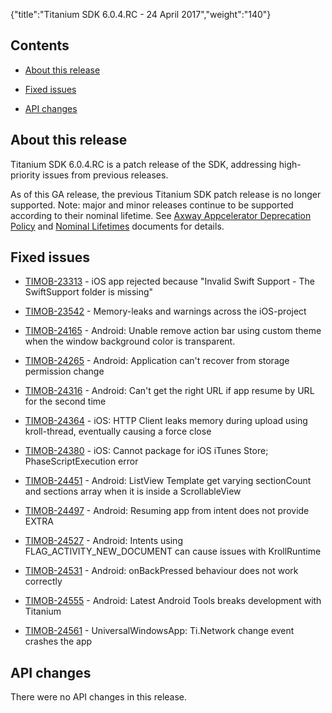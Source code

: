 {"title":"Titanium SDK 6.0.4.RC - 24 April 2017","weight":"140"}

## Contents

* [About this release](#Aboutthisrelease)

* [Fixed issues](#Fixedissues)

* [API changes](#APIchanges)


## About this release

Titanium SDK 6.0.4.RC is a patch release of the SDK, addressing high-priority issues from previous releases.

As of this GA release, the previous Titanium SDK patch release is no longer supported. Note: major and minor releases continue to be supported according to their nominal lifetime. See [Axway Appcelerator Deprecation Policy](/docs/appc/AMPLIFY_Appcelerator_Services_Overview/Axway_Appcelerator_Deprecation_Policy/) and [Nominal Lifetimes](/docs/appc/AMPLIFY_Appcelerator_Services_Overview/Axway_Appcelerator_Product_Lifecycle/#NominalLifetimes) documents for details.

## Fixed issues

* [TIMOB-23313](https://jira.appcelerator.org/browse/TIMOB-23313) - iOS app rejected because "Invalid Swift Support - The SwiftSupport folder is missing"

* [TIMOB-23542](https://jira.appcelerator.org/browse/TIMOB-23542) - Memory-leaks and warnings across the iOS-project

* [TIMOB-24165](https://jira.appcelerator.org/browse/TIMOB-24165) - Android: Unable remove action bar using custom theme when the window background color is transparent.

* [TIMOB-24265](https://jira.appcelerator.org/browse/TIMOB-24265) - Android: Application can't recover from storage permission change

* [TIMOB-24316](https://jira.appcelerator.org/browse/TIMOB-24316) - Android: Can't get the right URL if app resume by URL for the second time

* [TIMOB-24364](https://jira.appcelerator.org/browse/TIMOB-24364) - iOS: HTTP Client leaks memory during upload using kroll-thread, eventually causing a force close

* [TIMOB-24380](https://jira.appcelerator.org/browse/TIMOB-24380) - iOS: Cannot package for iOS iTunes Store; PhaseScriptExecution error

* [TIMOB-24451](https://jira.appcelerator.org/browse/TIMOB-24451) - Android: ListView Template get varying sectionCount and sections array when it is inside a ScrollableView

* [TIMOB-24497](https://jira.appcelerator.org/browse/TIMOB-24497) - Android: Resuming app from intent does not provide EXTRA

* [TIMOB-24527](https://jira.appcelerator.org/browse/TIMOB-24527) - Android: Intents using FLAG\_ACTIVITY\_NEW\_DOCUMENT can cause issues with KrollRuntime

* [TIMOB-24531](https://jira.appcelerator.org/browse/TIMOB-24531) - Android: onBackPressed behaviour does not work correctly

* [TIMOB-24555](https://jira.appcelerator.org/browse/TIMOB-24555) - Android: Latest Android Tools breaks development with Titanium

* [TIMOB-24561](https://jira.appcelerator.org/browse/TIMOB-24561) - UniversalWindowsApp: Ti.Network change event crashes the app


## API changes

There were no API changes in this release.
